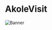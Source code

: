 # AkoleVisit
![Banner](https://user-images.githubusercontent.com/87803289/143680246-13691bc6-2a3e-45f2-b154-694a4fd5ac4c.jpg)
